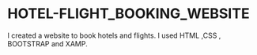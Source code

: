 # HOTEL-FLIGHT_BOOKING_WEBSITE
I created a website to book hotels and flights. I used HTML ,CSS , BOOTSTRAP and XAMP.
